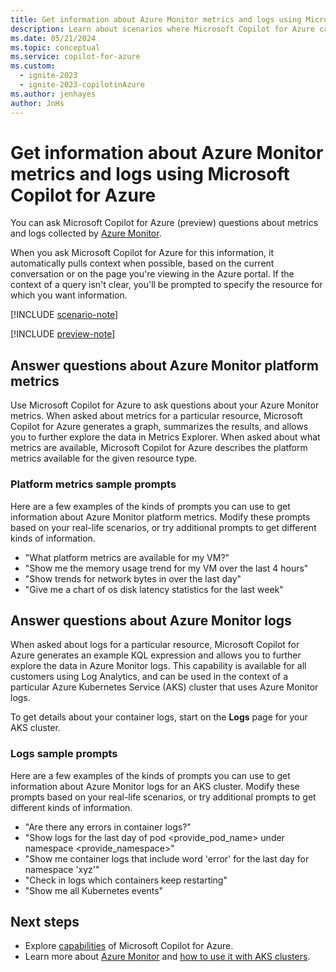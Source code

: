 ```yaml
---
title: Get information about Azure Monitor metrics and logs using Microsoft Copilot for Azure
description: Learn about scenarios where Microsoft Copilot for Azure can provide information about Azure Monitor metrics and logs.
ms.date: 05/21/2024
ms.topic: conceptual
ms.service: copilot-for-azure
ms.custom:
  - ignite-2023
  - ignite-2023-copilotinAzure
ms.author: jenhayes
author: JnHs
---
```


# Get information about Azure Monitor metrics and logs using Microsoft Copilot for Azure

You can ask Microsoft Copilot for Azure (preview) questions about metrics and logs collected by [Azure Monitor](/azure/azure-monitor/).

When you ask Microsoft Copilot for Azure for this information, it automatically pulls context when possible, based on the current conversation or on the page you're viewing in the Azure portal. If the context of a query isn't clear, you'll be prompted to specify the resource for which you want information.

[!INCLUDE [scenario-note](includes/scenario-note.md)]

[!INCLUDE [preview-note](includes/preview-note.md)]

## Answer questions about Azure Monitor platform metrics

Use Microsoft Copilot for Azure to ask questions about your Azure Monitor metrics. When asked about metrics for a particular resource, Microsoft Copilot for Azure generates a graph, summarizes the results, and allows you to further explore the data in Metrics Explorer. When asked about what metrics are available, Microsoft Copilot for Azure describes the platform metrics available for the given resource type.

### Platform metrics sample prompts

Here are a few examples of the kinds of prompts you can use to get information about Azure Monitor platform metrics. Modify these prompts based on your real-life scenarios, or try additional prompts to get different kinds of information.

- "What platform metrics are available for my VM?"
- "Show me the memory usage trend for my VM over the last 4 hours"
- "Show trends for network bytes in over the last day"
- "Give me a chart of os disk latency statistics for the last week"

## Answer questions about Azure Monitor logs

When asked about logs for a particular resource, Microsoft Copilot for Azure generates an example KQL expression and allows you to further explore the data in Azure Monitor logs. This capability is available for all customers using Log Analytics, and can be used in the context of a particular Azure Kubernetes Service (AKS) cluster that uses Azure Monitor logs.

To get details about your container logs, start on the **Logs** page for your AKS cluster.

### Logs sample prompts

Here are a few examples of the kinds of prompts you can use to get information about Azure Monitor logs for an AKS cluster. Modify these prompts based on your real-life scenarios, or try additional prompts to get different kinds of information.

- "Are there any errors in container logs?"
- "Show logs for the last day of pod <provide_pod_name> under namespace <provide_namespace>"
- "Show me container logs that include word 'error' for the last day for namespace 'xyz'"
- "Check in logs which containers keep restarting"
- "Show me all Kubernetes events"

## Next steps

- Explore [capabilities](capabilities.md) of Microsoft Copilot for Azure.
- Learn more about [Azure Monitor](/azure/azure-monitor/) and [how to use it with AKS clusters](/azure/aks/monitor-aks).
